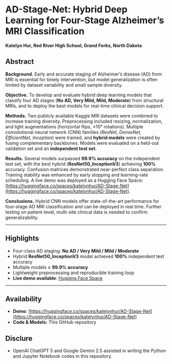 # AD-Stage-Net: Hybrid Deep Learning for Four-Stage Alzheimer’s MRI Classification  
**Katelyn Hur, Red River High School, Grand Forks, North Dakota**

## Abstract
**Background.** Early and accurate staging of Alzheimer’s disease (AD) from MRI is essential for timely intervention, but model generalization is often limited by dataset variability and small sample diversity.  

**Objective.** To develop and evaluate hybrid deep learning models that classify four AD stages (**No AD, Very Mild, Mild, Moderate**) from structural MRIs, and to deploy the best models for real-time clinical decision support.  

**Methods.** Two publicly available Kaggle MRI datasets were combined to increase training diversity. Preprocessing included resizing, normalization, and light augmentations (horizontal flips, ±10° rotations). Multiple convolutional neural network (CNN) families (*ResNet, DenseNet, EfficientNet, Inception*) were trained, and **hybrid models** were created by fusing complementary backbones. Models were evaluated on a held-out validation set and an **independent test set**.  

**Results.** Several models surpassed **99.9% accuracy** on the independent test set, with the best hybrid (**ResNet50_InceptionV3**) achieving **100%** accuracy. Confusion matrices demonstrated near-perfect class separation. Training stability was enhanced by early stopping and learning-rate scheduling. A live demo was deployed as a Hugging Face Space: [https://huggingface.co/spaces/katelynhur/AD-Stage-Net](https://huggingface.co/spaces/katelynhur/AD-Stage-Net).  

**Conclusions.** Hybrid CNN models offer state-of-the-art performance for four-stage AD MRI classification and can be deployed in real time. Further testing on patient-level, multi-site clinical data is needed to confirm generalizability.  

---

## Highlights
- Four-class AD staging: **No AD / Very Mild / Mild / Moderate**  
- Hybrid **ResNet50_InceptionV3** model achieved **100%** independent test accuracy  
- Multiple models ≥ **99.9% accuracy**  
- Lightweight preprocessing and reproducible training loop  
- **Live demo available**: [Hugging Face Space](https://huggingface.co/spaces/katelynhur/AD-Stage-Net)  

---

## Availability
- **Demo:** [https://huggingface.co/spaces/katelynhur/AD-Stage-Net](https://huggingface.co/spaces/katelynhur/AD-Stage-Net)  
- **Code & Models:** This GitHub repository  

## Disclure
- OpenAI ChatGPT 5 and Google Gemini 2.5 assisted in writing the Python and Jupyter Notebook codes in this repository.
